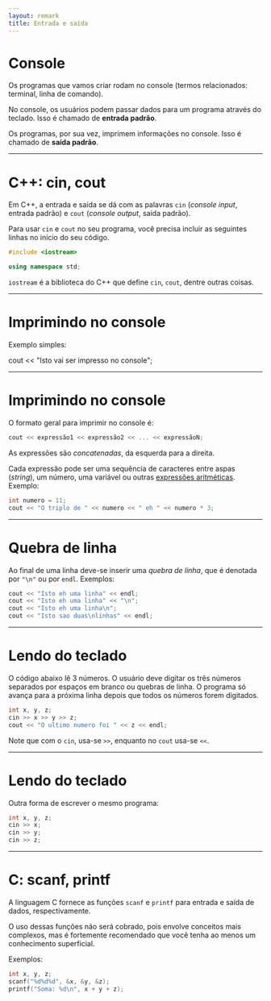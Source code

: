 ```yaml
---
layout: remark
title: Entrada e saída
---
```


<div>

# Console

Os programas que vamos criar rodam no console (termos relacionados: terminal, linha de comando).

No console, os usuários podem passar dados para um programa através do teclado. Isso é chamado de **entrada padrão**.

Os programas, por sua vez, imprimem informações no console. Isso é chamado de **saída padrão**.

---

# C++: cin, cout

Em C++, a entrada e saída se dá com as palavras `cin` (*console input*, entrada padrão) e `cout` (*console output*, saída padrão).

Para usar `cin` e `cout` no seu programa, você precisa incluir as seguintes linhas no início do seu código.

```c++
#include <iostream>

using namespace std;
```

`iostream` é a biblioteca do C++ que define `cin`, `cout`, dentre outras coisas.

---

# Imprimindo no console

Exemplo simples:

cout << "Isto vai ser impresso no console";

---

# Imprimindo no console

O formato geral para imprimir no console é:

```c++
cout << expressão1 << expressão2 << ... << expressãoN;
```

As expressões são *concatenadas*, da esquerda para a direita.

Cada expressão pode ser uma sequência de caracteres entre aspas (*string*), um número, uma variável ou outras [expressões aritméticas](aritmetica). Exemplo:

```c++
int numero = 11;
cout << "O triplo de " << numero << " eh " << numero * 3;
```

---

# Quebra de linha

Ao final de uma linha deve-se inserir uma *quebra de linha*, que é denotada por `"\n"` ou por `endl`. Exemplos:

```c++
cout << "Isto eh uma linha" << endl;
cout << "Isto eh uma linha" << "\n";
cout << "Isto eh uma linha\n";
cout << "Isto sao duas\nlinhas" << endl;
```

---

# Lendo do teclado

O código abaixo lê 3 números. O usuário deve digitar os três números separados por espaços em branco ou quebras de linha. O programa só avança para a próxima linha depois que todos os números forem digitados.

```c++
int x, y, z;
cin >> x >> y >> z;
cout << "O ultimo numero foi " << z << endl;
```

Note que com o `cin`, usa-se `>>`, enquanto no `cout` usa-se `<<`.

---

# Lendo do teclado

Outra forma de escrever o mesmo programa:

```c++
int x, y, z;
cin >> x;
cin >> y;
cin >> z;
```

---

# C: scanf, printf

A linguagem C fornece as funções `scanf` e `printf` para entrada e saída de dados, respectivamente.

O uso dessas funções não será cobrado, pois envolve conceitos mais complexos, mas é fortemente recomendado que você tenha ao menos um conhecimento superficial.

Exemplos:

```c++
int x, y, z;
scanf("%d%d%d", &x, &y, &z);
printf("Soma: %d\n", x + y + z);
```

</div>